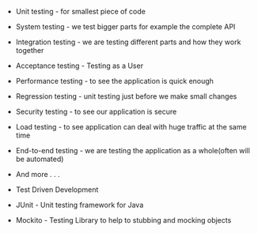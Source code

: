 - Unit testing  - for smallest piece of code
- System testing -  we test bigger parts for example the complete API
- Integration testing - we are testing different parts and how they work together
- Acceptance testing  - Testing as a User
- Performance testing - to see the application is quick enough
- Regression testing  - unit testing just before we make small changes
- Security testing - to see our application is secure
- Load testing  -  to see application can deal with huge traffic at the same time
- End-to-end testing - we are testing the application as a whole(often will be automated)
- And more . . .

- Test Driven Development

- JUnit - Unit testing framework for Java
- Mockito - Testing Library to help to stubbing and mocking objects
